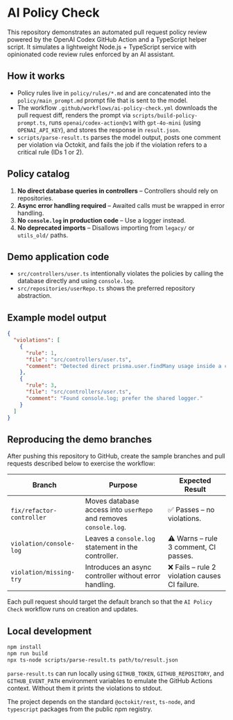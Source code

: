 # AI Policy Check

This repository demonstrates an automated pull request policy review powered by the OpenAI Codex GitHub Action and a TypeScript helper script. It simulates a lightweight Node.js + TypeScript service with opinionated code review rules enforced by an AI assistant.

## How it works

- Policy rules live in `policy/rules/*.md` and are concatenated into the `policy/main_prompt.md` prompt file that is sent to the model.
- The workflow `.github/workflows/ai-policy-check.yml` downloads the pull request diff, renders the prompt via `scripts/build-policy-prompt.ts`, runs `openai/codex-action@v1` with `gpt-4o-mini` (using `OPENAI_API_KEY`), and stores the response in `result.json`.
- `scripts/parse-result.ts` parses the model output, posts one comment per violation via Octokit, and fails the job if the violation refers to a critical rule (IDs 1 or 2).

## Policy catalog

1. **No direct database queries in controllers** – Controllers should rely on repositories.
2. **Async error handling required** – Awaited calls must be wrapped in error handling.
3. **No `console.log` in production code** – Use a logger instead.
4. **No deprecated imports** – Disallows importing from `legacy/` or `utils_old/` paths.

## Demo application code

- `src/controllers/user.ts` intentionally violates the policies by calling the database directly and using `console.log`.
- `src/repositories/userRepo.ts` shows the preferred repository abstraction.

## Example model output

```json
{
  "violations": [
    {
      "rule": 1,
      "file": "src/controllers/user.ts",
      "comment": "Detected direct prisma.user.findMany usage inside a controller."
    },
    {
      "rule": 3,
      "file": "src/controllers/user.ts",
      "comment": "Found console.log; prefer the shared logger."
    }
  ]
}
```

## Reproducing the demo branches

After pushing this repository to GitHub, create the sample branches and pull requests described below to exercise the workflow:

| Branch | Purpose | Expected Result |
| ------ | ------- | --------------- |
| `fix/refactor-controller` | Moves database access into `userRepo` and removes `console.log`. | ✅ Passes – no violations. |
| `violation/console-log` | Leaves a `console.log` statement in the controller. | ⚠️ Warns – rule 3 comment, CI passes. |
| `violation/missing-try` | Introduces an async controller without error handling. | ❌ Fails – rule 2 violation causes CI failure. |

Each pull request should target the default branch so that the `AI Policy Check` workflow runs on creation and updates.

## Local development

```bash
npm install
npm run build
npx ts-node scripts/parse-result.ts path/to/result.json
```

`parse-result.ts` can run locally using `GITHUB_TOKEN`, `GITHUB_REPOSITORY`, and `GITHUB_EVENT_PATH` environment variables to emulate the GitHub Actions context. Without them it prints the violations to stdout.

The project depends on the standard `@octokit/rest`, `ts-node`, and `typescript` packages from the public npm registry.
